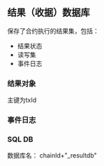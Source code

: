 ## 结果（收据）数据库
保存了合约执行的结果集，包括：
* 结果状态
* 读写集
* 事件日志
### 结果对象
主键为txId
### 事件日志

### SQL DB
数据库名： chainId+"_resultdb"